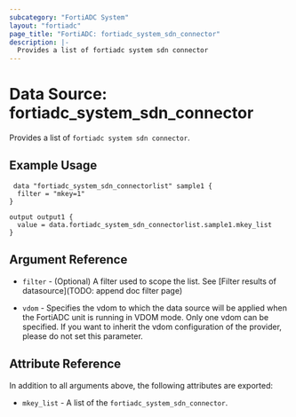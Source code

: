 ```yaml
---
subcategory: "FortiADC System"
layout: "fortiadc"
page_title: "FortiADC: fortiadc_system_sdn_connector"
description: |-
  Provides a list of fortiadc system sdn connector
---
```


# Data Source: fortiadc_system_sdn_connector
Provides a list of `fortiadc system sdn connector`.

## Example Usage

```hcl
 data "fortiadc_system_sdn_connectorlist" sample1 {
  filter = "mkey=1"
}

output output1 {
  value = data.fortiadc_system_sdn_connectorlist.sample1.mkey_list
}
```

## Argument Reference

* `filter` - (Optional) A filter used to scope the list. See [Filter results of datasource](TODO: append doc filter page)

* `vdom` - Specifies the vdom to which the data source will be applied when the FortiADC unit is running in VDOM mode. Only one vdom can be specified. If you want to inherit the vdom configuration of the provider, please do not set this parameter.

## Attribute Reference

In addition to all arguments above, the following attributes are exported:

* `mkey_list` -  A list of the `fortiadc_system_sdn_connector`.

